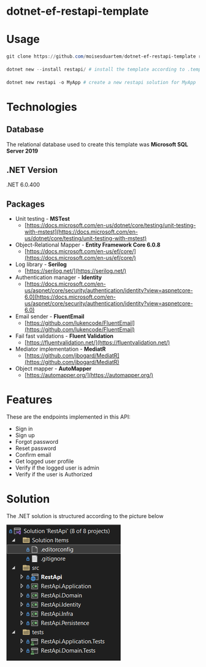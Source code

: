 # dotnet-ef-restapi-template

# Usage

```powershell
git clone https://github.com/moisesduartem/dotnet-ef-restapi-template restapi/

dotnet new --install restapi/ # install the template according to .template.config/template.json

dotnet new restapi -o MyApp # create a new restapi solution for MyApp
```

# Technologies

## Database

The relational database used to create this template was **Microsoft SQL Server 2019**

## .NET Version

.NET 6.0.400

## Packages

- Unit testing - **MSTest**
    - [https://docs.microsoft.com/en-us/dotnet/core/testing/unit-testing-with-mstest](https://docs.microsoft.com/en-us/dotnet/core/testing/unit-testing-with-mstest)
- Object-Relational Mapper - **Entity Framework Core 6.0.8**
    - [https://docs.microsoft.com/en-us/ef/core/](https://docs.microsoft.com/en-us/ef/core/)
- Log library - **Serilog**
    - [https://serilog.net/](https://serilog.net/)
- Authentication manager - **Identity**
    - [https://docs.microsoft.com/en-us/aspnet/core/security/authentication/identity?view=aspnetcore-6.0](https://docs.microsoft.com/en-us/aspnet/core/security/authentication/identity?view=aspnetcore-6.0)
- Email sender - **FluentEmail**
    - [https://github.com/lukencode/FluentEmail](https://github.com/lukencode/FluentEmail)
- Fail fast validations - **Fluent Validation**
    - [https://fluentvalidation.net/](https://fluentvalidation.net/)
- Mediator implementation - **MediatR**
    - [https://github.com/jbogard/MediatR](https://github.com/jbogard/MediatR)
- Object mapper - **AutoMapper**
    - [https://automapper.org/](https://automapper.org/)

# Features

These are the endpoints implemented in this API:

- Sign in
- Sign up
- Forgot password
- Reset password
- Confirm email
- Get logged user profile
- Verify if the logged user is admin
- Verify if the user is Authorized

# Solution

The .NET solution is structured according to the picture below

![Solution Structure](docs/solution_structure.png)

